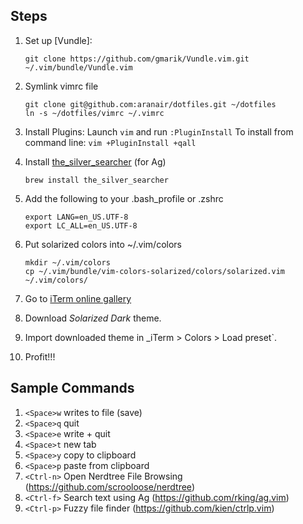## Steps

1. Set up [Vundle]:
   ```
   git clone https://github.com/gmarik/Vundle.vim.git ~/.vim/bundle/Vundle.vim
   ```
2. Symlink vimrc file
   ```
   git clone git@github.com:aranair/dotfiles.git ~/dotfiles
   ln -s ~/dotfiles/vimrc ~/.vimrc
   ```
3. Install Plugins:
   Launch `vim` and run `:PluginInstall`
   To install from command line: `vim +PluginInstall +qall`
4. Install [the_silver_searcher](https://github.com/ggreer/the_silver_searcher) (for Ag)
   ```
   brew install the_silver_searcher
   ```
5. Add the following to your .bash_profile or .zshrc 
   ```
   export LANG=en_US.UTF-8
   export LC_ALL=en_US.UTF-8
   ```
6. Put solarized colors into ~/.vim/colors
 
   ```
   mkdir ~/.vim/colors
   cp ~/.vim/bundle/vim-colors-solarized/colors/solarized.vim ~/.vim/colors/
   ```

1. Go to [iTerm online gallery](https://code.google.com/p/iterm2/wiki/ColorGallery)
2. Download _Solarized Dark_ theme.
3. Import downloaded theme in _iTerm > Colors > Load preset`.

7. Profit!!!

## Sample Commands

1. `<Space>w` writes to file (save)
2. `<Space>q` quit
3. `<Space>e` write + quit
4. `<Space>t` new tab
5. `<Space>y` copy to clipboard
6. `<Space>p` paste from clipboard
7. `<Ctrl-n>` Open Nerdtree File Browsing (https://github.com/scrooloose/nerdtree)
8. `<Ctrl-f>` Search text using Ag (https://github.com/rking/ag.vim)
9. `<Ctrl-p>` Fuzzy file finder (https://github.com/kien/ctrlp.vim)


